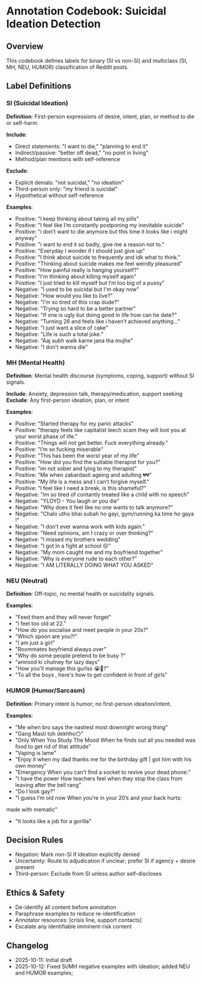 # Annotation Codebook: Suicidal Ideation Detection

## Overview
This codebook defines labels for binary (SI vs non-SI) and multiclass (SI, MH, NEU, HUMOR) classification of Reddit posts.

## Label Definitions

### SI (Suicidal Ideation)
**Definition**: First-person expressions of desire, intent, plan, or method to die or self-harm.

**Include**:
- Direct statements: "I want to die," "planning to end it"
- Indirect/passive: "better off dead," "no point in living"
- Method/plan mentions with self-reference

**Exclude**:
- Explicit denials: "not suicidal," "no ideation"
- Third-person only: "my friend is suicidal"
- Hypothetical without self-reference

**Examples**:
- Positive: "I keep thinking about taking all my pills"
- Positive: "I feel like I’m constantly postponing my inevitable suicide"
- Positive: "i don’t want to die anymore but this time it looks like i might anyway"
- Positive: "i want to end it so badly, give me a reason not to."
- Positive: "Everyday I wonder if I should just give up"
- Positive: "I think about suicide to frequently and idk what to think."
- Positive: "Thinking about suicide makes me feel weirdly pleasured"
- Positive: "How painful really is hanging yourself?"
- Positive: "I'm thinking about killing myself again"
- Positive: "I just tried to kill myself but I’m too big of a pussy"
- Negative: "I used to be suicidal but I'm okay now"
- Negative: "How would you like to live?"
- Negative: "I’m so tired of this crap dude?"
- Negative: "Trying so hard to be a better partner"
- Negative: "If one is ugly but doing good in life how can he date?"
- Negative: "Turning 26 and feels like i haven’t achieved anything…"
- Negative: "I just want a slice of cake"
- Negative: "Life is such a total joke."
- Negative: "Aaj subh walk karne jana tha mujhe"
- Negative: "I don’t wanna die"
  
### MH (Mental Health)
**Definition**: Mental health discourse (symptoms, coping, support) without SI signals.

**Include**: Anxiety, depression talk, therapy/medication, support seeking
**Exclude**: Any first-person ideation, plan, or intent

**Examples**:
- Positive: "Started therapy for my panic attacks"
- Positive: "therapy feels like capitalist leech scam they will loot you at your worst phase of life."
- Positive: "Things will not get better. Fuck everything already."
- Positive: "I’m so fucking miserable"
- Positive: "This has been the worst year of my life"
- Positive: "How did you find the suitable therapist for you?"
- Positive: "im not sober and lying to my therapist"
- Positive: "Me when zabardasti ageing and adulting 💔💔"
- Positive: "My life is a mess and I can’t forgive myself."
- Positive: "I feel like I need a break, is this shameful?"
- Negative: "Im so tired of contantly treated like a child with no speech"
- Negative: "YLOYD - You laugh or you die"
- Negative: "Why does it feel like no one wants to talk anymore?"
- Negative: "Chalo utho bhai subah ho gayi, gym/running ka time ho gaya !"
- Negative: "I don’t ever wanna work with kids again."
- Negative: "Need opinions, am I crazy or over thinking?"
- Negative: "I missed my brothers wedding"
- Negative: "I got in a fight at school 😣"
- Negative: "My mom caught me and my boyfriend together"
- Negative: "Why is everyone rude to each other?"
- Negative: "I AM LITERALLY DOING WHAT YOU ASKED"

### NEU (Neutral)
**Definition**: Off-topic, no mental health or suicidality signals.

**Examples**:
- "Feed them and they will never forget"
- "I feel too old at 22."
- "How do you socialise and meet people in your 20s?"
- "Which spoon are you?!"
- "I am just a girl"
- "Roommates boyfriend always over"
- "Why do some people pretend to be busy ?"
- "amrood ki chutney for lazy days"
- "How you'll manage this gurlss 😭🎀?"
- "To all the boys , here's how to get confident in front of girls"

### HUMOR (Humor/Sarcasm)
**Definition**: Primary intent is humor; no first-person ideation/intent.

**Examples**:
- "Me when bro says the nastiest most downright wrong thing"
- "Gang Masti toh dekhho😶"
- "Only When You Study The Mood  When he finds out all you needed
was food to get rid of that attitude"
- "Vaping is lame"
- "Enjoy it  when my dad thanks me for
the birthday gift | got him
with his own money"
- "Emergency  When you can't find a socket
to revive your dead phone:"
- "I have the power  How teachers feel when
they stop the class from
leaving after the bell rang"
- "Do I look gay?"
- "I guess I’m old now  When you’re in your 20’s and your back
hurts:

made with mematic"
- "It looks like a job for a gorilla"

## Decision Rules
- Negation: Mark non-SI if ideation explicitly denied
- Uncertainty: Route to adjudication if unclear; prefer SI if agency + desire present
- Third-person: Exclude from SI unless author self-discloses

## Ethics & Safety
- De-identify all content before annotation
- Paraphrase examples to reduce re-identification
- Annotator resources: [crisis line, support contacts]
- Escalate any identifiable imminent-risk content

## Changelog
- 2025-10-11: Initial draft
- 2025-10-12: Fixed SI/MH negative examples with ideation; added NEU and HUMOR examples;
